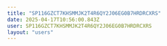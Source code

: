 ```yaml
---
title: "SP116GZCT7KHSMMJK2T4R6QY2J06EG0B7HRDRCXRS"
date: 2025-04-17T10:56:00.843Z
user: SP116GZCT7KHSMMJK2T4R6QY2J06EG0B7HRDRCXRS
layout: "users"
---
```

    